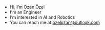 - Hi, I’m Ozan Özel
- I'm an Engineer  
- I’m interested in AI and Robotics
- You can reach me at ozelozan@outlook.com
